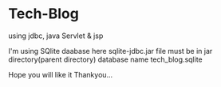 # Tech-Blog
using jdbc, java Servlet &amp; jsp

I'm using SQlite daabase here
sqlite-jdbc.jar file must be in jar directory(parent directory)
database name tech_blog.sqlite

Hope you will like it
Thankyou...
